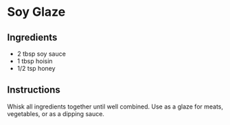 # Soy Glaze

## Ingredients
- 2 tbsp soy sauce
- 1 tbsp hoisin
- 1/2 tsp honey

## Instructions
Whisk all ingredients together until well combined. Use as a glaze for meats, vegetables, or as a dipping sauce.